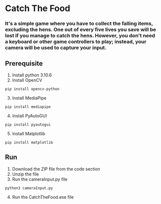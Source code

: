 # Catch The Food
### It's a simple game where you have to collect the falling items, excluding the hens. One out of every five lives you save will be lost if you manage to catch the hens. However, you don't need a keyboard or other game controllers to play; instead, your camera will be used to capture your input.
## Prerequisite
1. Install python 3.10.6
2. Install OpenCV
```
pip install opencv-python
```
3. Install MediaPipe
```
pip install mediapipe
```
4. Install PyAutoGUI
```
pip install pyautogui
```
5. Install Matplotlib
```
pip install matplotlib
```
## Run
1. Download the ZIP file from the code section
2. Unzip the file 
3. Run the cameraInput.py file
```
python3 cameraInput.py
```
4. Run the CatchTheFood.exe file
